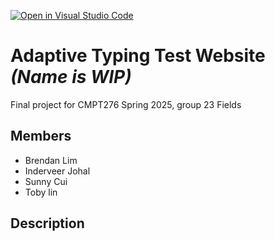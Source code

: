 [![Open in Visual Studio Code](https://classroom.github.com/assets/open-in-vscode-2e0aaae1b6195c2367325f4f02e2d04e9abb55f0b24a779b69b11b9e10269abc.svg)](https://classroom.github.com/online_ide?assignment_repo_id=17745808&assignment_repo_type=AssignmentRepo)

# Adaptive Typing Test Website *(Name is WIP)*
Final project for CMPT276 Spring 2025, group 23 Fields

## Members
* Brendan Lim
* Inderveer Johal
* Sunny Cui
* Toby lin

## Description
